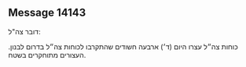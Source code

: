 ## Message 14143

דובר צה"ל:

כוחות צה״ל עצרו היום (ד׳) ארבעה חשודים שהתקרבו לכוחות צה״ל בדרום לבנון. העצורים מתוחקרים בשטח.

